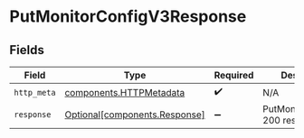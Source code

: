 # PutMonitorConfigV3Response


## Fields

| Field                                                                | Type                                                                 | Required                                                             | Description                                                          |
| -------------------------------------------------------------------- | -------------------------------------------------------------------- | -------------------------------------------------------------------- | -------------------------------------------------------------------- |
| `http_meta`                                                          | [components.HTTPMetadata](../../models/components/httpmetadata.md)   | :heavy_check_mark:                                                   | N/A                                                                  |
| `response`                                                           | [Optional[components.Response]](../../models/components/response.md) | :heavy_minus_sign:                                                   | PutMonitorConfigV3 200 response                                      |